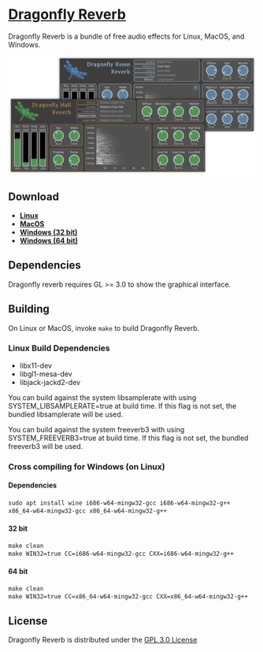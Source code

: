 # [Dragonfly Reverb](https://michaelwillis.github.io/dragonfly-reverb/)
Dragonfly Reverb is a bundle of free audio effects for Linux, MacOS, and Windows. 

![Dragonfly Reverb](collage.png)

## Download

* **[Linux](https://github.com/michaelwillis/dragonfly-reverb/releases/download/3.0.0/DragonflyReverb-Linux-64bit-v3.0.0.tgz)**
* **[MacOS](https://github.com/michaelwillis/dragonfly-reverb/releases/download/3.0.0/DragonflyReverb-MacOS-64bit-v3.0.0.zip)**
* **[Windows (32 bit)](https://github.com/michaelwillis/dragonfly-reverb/releases/download/3.0.0/DragonflyReverb-Windows-32bit-v3.0.0.zip)**
* **[Windows (64 bit)](https://github.com/michaelwillis/dragonfly-reverb/releases/download/3.0.0/DragonflyReverb-Windows-64bit-v3.0.0.zip)**

## Dependencies

Dragonfly reverb requires GL >= 3.0 to show the graphical interface.

## Building

On Linux or MacOS, invoke `make` to build Dragonfly Reverb.

### Linux Build Dependencies

* libx11-dev
* libgl1-mesa-dev
* libjack-jackd2-dev

You can build against the system libsamplerate with using SYSTEM_LIBSAMPLERATE=true at build time. If this flag is not set, the bundled libsamplerate will be used.

You can build against the system freeverb3 with using SYSTEM_FREEVERB3=true at build time. If this flag is not set, the bundled freeverb3 will be used.

### Cross compiling for Windows (on Linux)

#### Dependencies 
```
sudo apt install wine i686-w64-mingw32-gcc i686-w64-mingw32-g++ x86_64-w64-mingw32-gcc x86_64-w64-mingw32-g++
```

#### 32 bit
```
make clean
make WIN32=true CC=i686-w64-mingw32-gcc CXX=i686-w64-mingw32-g++
```

#### 64 bit
```
make clean
make WIN32=true CC=x86_64-w64-mingw32-gcc CXX=x86_64-w64-mingw32-g++
```

## License

Dragonfly Reverb is distributed under the [GPL 3.0 License](https://www.gnu.org/licenses/gpl-3.0.en.html)
